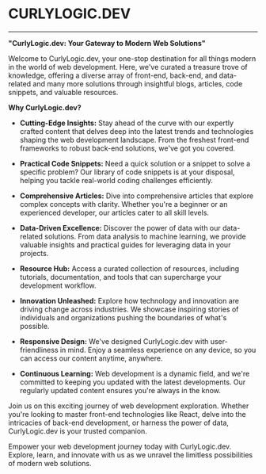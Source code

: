 # CURLYLOGIC.DEV

---

**"CurlyLogic.dev: Your Gateway to Modern Web Solutions"**

Welcome to CurlyLogic.dev, your one-stop destination for all things modern in the world of web development. Here, we've curated a treasure trove of knowledge, offering a diverse array of front-end, back-end, and data-related and many more solutions through insightful blogs, articles, code snippets, and valuable resources.

**Why CurlyLogic.dev?**

- **Cutting-Edge Insights:** Stay ahead of the curve with our expertly crafted content that delves deep into the latest trends and technologies shaping the web development landscape. From the freshest front-end frameworks to robust back-end solutions, we've got you covered.

- **Practical Code Snippets:** Need a quick solution or a snippet to solve a specific problem? Our library of code snippets is at your disposal, helping you tackle real-world coding challenges efficiently.

- **Comprehensive Articles:** Dive into comprehensive articles that explore complex concepts with clarity. Whether you're a beginner or an experienced developer, our articles cater to all skill levels.

- **Data-Driven Excellence:** Discover the power of data with our data-related solutions. From data analysis to machine learning, we provide valuable insights and practical guides for leveraging data in your projects.

- **Resource Hub:** Access a curated collection of resources, including tutorials, documentation, and tools that can supercharge your development workflow.

- **Innovation Unleashed:** Explore how technology and innovation are driving change across industries. We showcase inspiring stories of individuals and organizations pushing the boundaries of what's possible.

- **Responsive Design:** We've designed CurlyLogic.dev with user-friendliness in mind. Enjoy a seamless experience on any device, so you can access our content anytime, anywhere.

- **Continuous Learning:** Web development is a dynamic field, and we're committed to keeping you updated with the latest developments. Our regularly updated content ensures you're always in the know.

Join us on this exciting journey of web development exploration. Whether you're looking to master front-end technologies like React, delve into the intricacies of back-end development, or harness the power of data, CurlyLogic.dev is your trusted companion.

Empower your web development journey today with CurlyLogic.dev. Explore, learn, and innovate with us as we unravel the limitless possibilities of modern web solutions.
